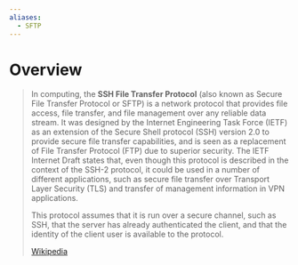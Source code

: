 ```yaml
---
aliases:
  - SFTP
---
```

# Overview
> In computing, the **SSH File Transfer Protocol** (also known as Secure File Transfer Protocol or SFTP) is a network protocol that provides file access, file transfer, and file management over any reliable data stream. It was designed by the Internet Engineering Task Force (IETF) as an extension of the Secure Shell protocol (SSH) version 2.0 to provide secure file transfer capabilities, and is seen as a replacement of File Transfer Protocol (FTP) due to superior security. The IETF Internet Draft states that, even though this protocol is described in the context of the SSH-2 protocol, it could be used in a number of different applications, such as secure file transfer over Transport Layer Security (TLS) and transfer of management information in VPN applications.
>
> This protocol assumes that it is run over a secure channel, such as SSH, that the server has already authenticated the client, and that the identity of the client user is available to the protocol.
>
> [Wikipedia](https://en.wikipedia.org/wiki/SSH%20File%20Transfer%20Protocol)